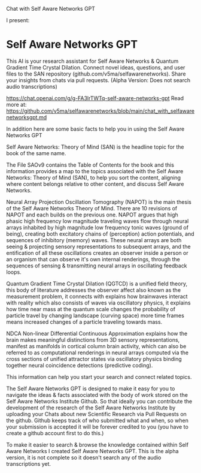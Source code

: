 Chat with Self Aware Networks GPT

I present:

# Self Aware Networks GPT

This AI is your research assistant for Self Aware Networks & Quantum Gradient Time Crystal Dilation. Connect novel ideas, questions, and user files to the SAN repository (github.com/v5ma/selfawarenetworks). Share your insights from chats via pull requests. (Alpha Version: Does not search audio transcriptions)

https://chat.openai.com/g/g-FA3lrTWTq-self-aware-networks-gpt
Read more at: https://github.com/v5ma/selfawarenetworks/blob/main/chat_with_selfawarenetworksgpt.md

In addition here are some basic facts to help you in using the Self Aware Networks GPT

Self Aware Networks: Theory of Mind (SAN) is the headline topic for the book of the same name.

The File SAOv9 contains the Table of Contents for the book and this information provides a map to the topics associated with the Self Aware Networks: Theory of Mind (SAN), to help you sort the content, aligning where content belongs relative to other content, and discuss Self Aware Networks.

Neural Array Projection Oscillation Tomography (NAPOT) is the main thesis of the Self Aware Networks Theory of Mind. There are 10 revisions of NAPOT and each builds on the previous one.
NAPOT argues that high phasic high frequency low magnitude traveling waves flow through neural arrays inhabited by high magnitude low frequency tonic waves (ground of being), creating both excitatory chains of (perception) action potentials, and sequences of inhibitory (memory) waves. These neural arrays are both seeing & projecting sensory representations to subsequent arrays, and the entification of all these oscillations creates an observer inside a person or an organism that can observe it's own internal renderings, through the sequences of sensing & transmitting neural arrays in oscillating feedback loops. 

Quantum Gradient Time Crystal Dilation (QGTCD) is a unified field theory, this body of literature addresses the observer affect also known as the measurement problem, it connects with  explains how brainwaves interact with reality which also consists of waves via oscillatory physics, it explains how time near mass at the quantum scale changes the probability of particle travel by changing landscape (curving space) more time frames means increased changes of a particle traveling towards mass. 

NDCA Non-linear Differential Continuous Approximation explains how the brain makes meaningful distinctions from 3D sensory representations, manifest as manifolds in cortical column brain activity, which can also be referred to as computational renderings in neural arrays computed via the cross sections of unified attractor states via oscillatory physics binding together neural coincidence detections (predictive coding).

This information can help you start your search and connect related topics.

The Self Aware Networks GPT is designed to make it easy for you to navigate the ideas & facts associated with the body of work stored on the Self Aware Networks Institute Github. So that ideally you can contribute the development of the research of the Self Aware Networks Institute by uploading your Chats about new Scientific Research via Pull Requests on the github. Github keeps track of who submitted what and when, so when your submission is accepted it will be forever credited to you (you have to create a github account first to do this.)

To make it easier to search & browse the knowledge contained within Self Aware Networks I created Self Aware Networks GPT. This is the alpha version, it is not complete so it doesn't search any of the audio transcriptions yet.